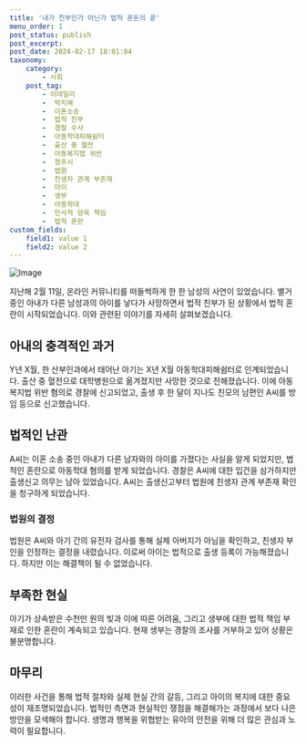 ```yaml
---
title: '내가 친부인가 아닌가 법적 혼돈의 끝'
menu_order: 1
post_status: publish
post_excerpt: 
post_date: 2024-02-17 18:01:04
taxonomy:
    category:
        - 사회
    post_tag:
        - 이데일리
        -  박지혜
        -  이혼소송
        -  법적 친부
        -  경찰 수사
        -  아동학대피해쉼터
        -  출산 중 혈전
        -  아동복지법 위반
        -  청주시
        -  법원
        -  친생자 관계 부존재
        -  아이
        -  생부
        -  아동학대
        -  민사적 양육 책임
        -  법적 혼란
custom_fields:
    field1: value 1
    field2: value 2
---
```


![Image](https://imgnews.pstatic.net/image/018/2024/02/11/0005671332_001_20240211000401025.jpg?type=w647)

지난해 2월 11일, 온라인 커뮤니티를 떠들썩하게 한 한 남성의 사연이 있었습니다. 별거 중인 아내가 다른 남성과의 아이를 낳다가 사망하면서 법적 친부가 된 상황에서 법적 혼란이 시작되었습니다. 이와 관련된 이야기를 자세히 살펴보겠습니다.
## 아내의 충격적인 과거
Y년 X월, 한 산부인과에서 태어난 아기는 X년 X월 아동학대피해쉼터로 인계되었습니다. 출산 중 혈전으로 대학병원으로 옮겨졌지만 사망한 것으로 전해졌습니다. 이에 아동복지법 위반 혐의로 경찰에 신고되었고, 출생 후 한 달이 지나도 친모의 남편인 A씨를 방임 등으로 신고했습니다.
## 법적인 난관
A씨는 이혼 소송 중인 아내가 다른 남자와의 아이를 가졌다는 사실을 알게 되었지만, 법적인 혼란으로 아동학대 혐의를 받게 되었습니다. 경찰은 A씨에 대한 입건을 삼가하지만 출생신고 의무는 남아 있었습니다. A씨는 출생신고부터 법원에 친생자 관계 부존재 확인을 청구하게 되었습니다.
### 법원의 결정
법원은 A씨와 아기 간의 유전자 검사를 통해 실제 아버지가 아님을 확인하고, 친생자 부인을 인정하는 결정을 내렸습니다. 이로써 아이는 법적으로 출생 등록이 가능해졌습니다. 하지만 이는 해결책이 될 수 없었습니다.
## 부족한 현실
아기가 상속받은 수천만 원의 빚과 이에 따른 어려움, 그리고 생부에 대한 법적 책임 부재로 인한 혼란이 계속되고 있습니다. 현재 생부는 경찰의 조사를 거부하고 있어 상황은 불분명합니다.
## 마무리
이러한 사건을 통해 법적 절차와 실제 현실 간의 갈등, 그리고 아이의 복지에 대한 중요성이 재조명되었습니다. 법적인 측면과 현실적인 쟁점을 해결해가는 과정에서 보다 나은 방안을 모색해야 합니다. 생명과 행복을 위협받는 유아의 안전을 위해 더 많은 관심과 노력이 필요합니다.

